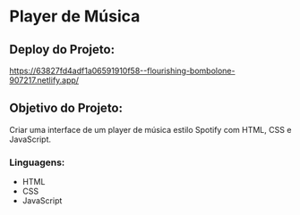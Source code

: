 # Player de Música

## Deploy do Projeto:

https://63827fd4adf1a06591910f58--flourishing-bombolone-907217.netlify.app/

## Objetivo do Projeto:

 Criar uma interface de um player de música estilo Spotify com HTML, CSS e JavaScript.

### Linguagens:

* HTML
* CSS
* JavaScript
